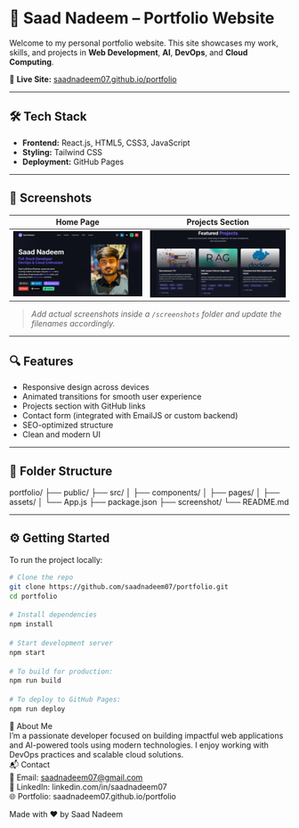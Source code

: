 # 🚀 Saad Nadeem – Portfolio Website

Welcome to my personal portfolio website. This site showcases my work, skills, and projects in **Web Development**, **AI**, **DevOps**, and **Cloud Computing**.

🔗 **Live Site:** [saadnadeem07.github.io/portfolio](https://saadnadeem07.github.io/portfolio)

---

## 🛠 Tech Stack

- **Frontend:** React.js, HTML5, CSS3, JavaScript
- **Styling:** Tailwind CSS 
- **Deployment:** GitHub Pages

---

## 📸 Screenshots

| Home Page | Projects Section |
|-----------|------------------|
| ![Home](./home.png) | ![Projects](./projects.png) |

> _Add actual screenshots inside a `/screenshots` folder and update the filenames accordingly._

---

## 🔍 Features

- Responsive design across devices
- Animated transitions for smooth user experience
- Projects section with GitHub links
- Contact form (integrated with EmailJS or custom backend)
- SEO-optimized structure
- Clean and modern UI

---

## 📁 Folder Structure

portfolio/
├── public/
├── src/
│ ├── components/
│ ├── pages/
│ ├── assets/
│ └── App.js
├── package.json
├── screenshot/
└── README.md


---

## ⚙️ Getting Started

To run the project locally:

```bash
# Clone the repo
git clone https://github.com/saadnadeem07/portfolio.git
cd portfolio

# Install dependencies
npm install

# Start development server
npm start

# To build for production:
npm run build

# To deploy to GitHub Pages:
npm run deploy
```

🧠 About Me
<br>
I’m a passionate developer focused on building impactful web applications and AI-powered tools using modern technologies. I enjoy working with DevOps practices and scalable cloud solutions.
<br>
📬 Contact <br>
📧 Email: saadnadeem07@gmail.com <br>
💼 LinkedIn: linkedin.com/in/saadnadeem07 <br>
🌐 Portfolio: saadnadeem07.github.io/portfolio <br>

Made with ❤️ by Saad Nadeem
